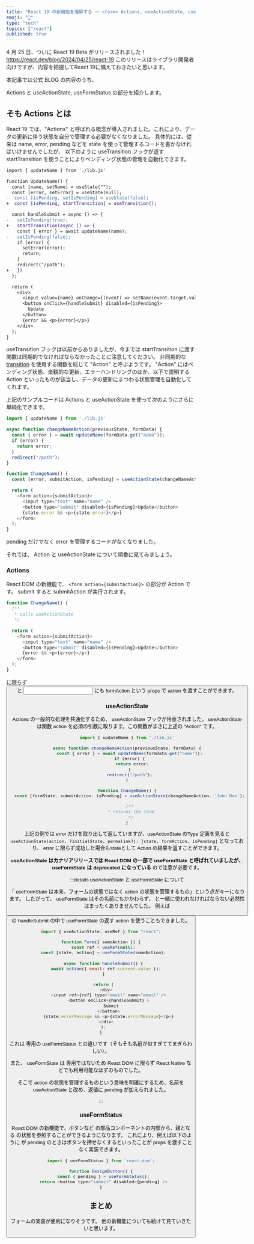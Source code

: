 ```yaml
---
title: "React 19 の新機能を理解する 〜 <form> Actions, useActionState, useFormStatus 編"
emoji: "🕌"
type: "tech"
topics: ["react"]
published: true
---
```


4 月 25 日、ついに React 19 Beta がリリースされました！
https://react.dev/blog/2024/04/25/react-19
このリリースはライブラリ開発者向けですが、内容を把握してReact 19に備えておきたいと思います。

本記事では公式 BLOG の内容のうち、 <form> Actions と useActionState, useFormStatus の部分を紹介します。

## そも Actions とは

React 19 では、"Actions" と呼ばれる概念が導入されました。これにより、データの更新に伴う状態を自分で管理する必要がなくなりました。
具体的には、従来は name, error, pending などを state を使って管理するコードを書かなければいけませんでしたが、 以下のように useTransition フックが返す startTransition を使うことによりペンディング状態の管理を自動化できます。

```diff js
import { updateName } from './lib.js'

function UpdateName() {
  const [name, setName] = useState("");
  const [error, setError] = useState(null);
-  const [isPending, setIsPending] = useState(false);
+  const [isPending, startTransition] = useTransition();

  const handleSubmit = async () => {
-   setIsPending(true);
+   startTransition(async () => {
    const { error } = await updateName(name);
-   setIsPending(false);
    if (error) {
      setError(error);
      return;
    } 
    redirect("/path");
+   })
  };

  return (
    <div>
      <input value={name} onChange={(event) => setName(event.target.value)} />
      <button onClick={handleSubmit} disabled={isPending}>
        Update
      </button>
      {error && <p>{error}</p>}
    </div>
  );
}
```

useTransition フックは以前からありましたが、今までは startTransition に渡す関数は同期的でなければならなかったことに注意してください。
非同期的な [transition](https://ja.react.dev/blog/2022/03/29/react-v18#new-feature-transitions) を使用する関数を総じて "Action" と呼ぶようです。
"Action" にはペンディング状態、楽観的な更新、エラーハンドリングのほか、以下で説明する <form> Action といったものが該当し、データの更新にまつわる状態管理を自動化してくれます。

上記のサンプルコードは <form> Actions と useActionState を使って次のようにさらに単純化できます。

```js
import { updateName } from './lib.js'

async function changeNameAction(previousState, formData) {
  const { error } = await updateName(formData.get("name"));
  if (error) {
    return error;
  }
  redirect("/path");
}

function ChangeName() {
  const [error, submitAction, isPending] = useActionState(changeNameAction, 'John Doe');

  return (
    <form action={submitAction}>
      <input type="text" name="name" />
      <button type="submit" disabled={isPending}>Update</button>
      {state.error && <p>{state.error}</p>}
    </form>
  );
}
```

pending だけでなく error を管理するコードがなくなりました。

それでは、 <form> Action と useActionState について順番に見てみましょう。

### <form> Actions

React DOM の新機能で、 `<form action={submitAction}>` の部分が <form> Action です。
submit すると submitAction が実行されます。

```js
function ChangeName() {
  /**
   * calls useActionState
   */

  return (
    <form action={submitAction}>
      <input type="text" name="name" />
      <button type="submit" disabled={isPending}>Update</button>
      {error && <p>{error}</p>}
    </form>
  );
}
```

<form> に限らず <button> と <input> にも formAction という props で action を渡すことができます。

### useActionState

Actions の一般的な処理を共通化するため、 useActionState フックが用意されました。
useActionState は関数 action を必須の引数に取ります。この関数がまさに上述の "Action" です。

```js
import { updateName } from './lib.js'

async function changeNameAction(previousState, formData) {
  const { error } = await updateName(formData.get("name"));
  if (error) {
    return error;
  }
  redirect("/path");
}

function ChangeName() {
  const [formState, submitAction, isPending] = useActionState(changeNameAction, 'John Doe');

  /**
   * returns the form
   */
}
```

上記の例では error だけを取り出して返していますが、useActionState のType 定義を見ると
`useActionState(action, ?initialState, permalink?): [state, formAction, isPending]`
となっており、 error に限らず成功した場合もstateとして Action の結果を返すことができます。

**useActionState はカナリアリリースでは React DOM の一部で useFormState と呼ばれていましたが、 useFormState は deprecated になっている** ので注意が必要です。

:::details useActionState と useFormState について

「 useFormState は本来、フォームの状態ではなく action の状態を管理するもの」という点がキーになります。
したがって、 useFormState はその名前にもかかわらず、 <form> と一緒に使われなければならない必然性はまったくありませんでした。
例えば <button> の handleSubmit の中で useFormState の返す action を使うこともできました。
```js
import { useActionState, useRef } from "react";

function Form({ someAction }) {
  const ref = useRef(null);
  const [state, action] = useFormState(someAction);

  async function handleSubmit() {
    await action({ email: ref.current.value });
  }

  return (
    <div>
      <input ref={ref} type="email" name="email" />
      <button onClick={handleSubmit} >
        Submit
      </button>
      {state.errorMessage && <p>{state.errorMessage}</p>}
    </div>
  );
}
```

これは <form> 専用の useFormStatus との違いです（そもそも名前が似すぎててまぎらわしい）。

また、 useFormState は <form> 専用ではないため React DOM に限らず React Native などでも利用可能なはずのものでした。

そこで action の状態を管理するものという意味を明確にするため、名前を useActionState と改め、返値に pending が加えられました。

:::

### useFormStatus

React DOM の新機能で、ボタンなど <form> の部品コンポーネントの内部から、親となる <form> の状態を参照することができるようになります。
これにより、例えば以下のように <form> が pending のときはボタンを押せなくするといったことが props を渡すことなく実装できます。

```js
import { useFormStatus } from 'react-dom';

function DesignButton() {
  const { pending } = useFormStatus();
  return <button type="submit" disabled={pending} />
}
```

## まとめ

フォームの実装が便利になりそうです。
他の新機能についても続けて見ていきたいと思います。